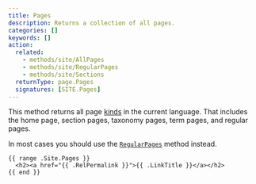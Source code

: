```yaml
---
title: Pages
description: Returns a collection of all pages.
categories: []
keywords: []
action:
  related:
    - methods/site/AllPages
    - methods/site/RegularPages
    - methods/site/Sections
  returnType: page.Pages
  signatures: [SITE.Pages]
---
```


This method returns all page [kinds] in the current language. That includes the home page, section pages, taxonomy pages, term pages, and regular pages.

In most cases you should use the [`RegularPages`] method instead.

[`RegularPages`]: methods/site/regularpages
[kinds]: /getting-started/glossary/#page-kind

```go-html-template
{{ range .Site.Pages }}
  <h2><a href="{{ .RelPermalink }}">{{ .LinkTitle }}</a></h2>
{{ end }}
```
